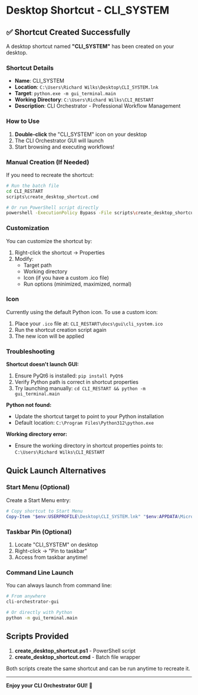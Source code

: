 # Desktop Shortcut - CLI_SYSTEM

## ✅ Shortcut Created Successfully

A desktop shortcut named **"CLI_SYSTEM"** has been created on your desktop.

### Shortcut Details

- **Name**: CLI_SYSTEM
- **Location**: `C:\Users\Richard Wilks\Desktop\CLI_SYSTEM.lnk`
- **Target**: `python.exe -m gui_terminal.main`
- **Working Directory**: `C:\Users\Richard Wilks\CLI_RESTART`
- **Description**: CLI Orchestrator - Professional Workflow Management

### How to Use

1. **Double-click** the "CLI_SYSTEM" icon on your desktop
2. The CLI Orchestrator GUI will launch
3. Start browsing and executing workflows!

### Manual Creation (If Needed)

If you need to recreate the shortcut:

```bash
# Run the batch file
cd CLI_RESTART
scripts\create_desktop_shortcut.cmd

# Or run PowerShell script directly
powershell -ExecutionPolicy Bypass -File scripts\create_desktop_shortcut.ps1
```

### Customization

You can customize the shortcut by:
1. Right-click the shortcut → Properties
2. Modify:
   - Target path
   - Working directory
   - Icon (if you have a custom .ico file)
   - Run options (minimized, maximized, normal)

### Icon

Currently using the default Python icon. To use a custom icon:

1. Place your `.ico` file at: `CLI_RESTART\docs\gui\cli_system.ico`
2. Run the shortcut creation script again
3. The new icon will be applied

### Troubleshooting

**Shortcut doesn't launch GUI:**
1. Ensure PyQt6 is installed: `pip install PyQt6`
2. Verify Python path is correct in shortcut properties
3. Try launching manually: `cd CLI_RESTART && python -m gui_terminal.main`

**Python not found:**
- Update the shortcut target to point to your Python installation
- Default location: `C:\Program Files\Python312\python.exe`

**Working directory error:**
- Ensure the working directory in shortcut properties points to: `C:\Users\Richard Wilks\CLI_RESTART`

## Quick Launch Alternatives

### Start Menu (Optional)

Create a Start Menu entry:
```powershell
# Copy shortcut to Start Menu
Copy-Item "$env:USERPROFILE\Desktop\CLI_SYSTEM.lnk" "$env:APPDATA\Microsoft\Windows\Start Menu\Programs\"
```

### Taskbar Pin (Optional)

1. Locate "CLI_SYSTEM" on desktop
2. Right-click → "Pin to taskbar"
3. Access from taskbar anytime!

### Command Line Launch

You can always launch from command line:
```bash
# From anywhere
cli-orchestrator-gui

# Or directly with Python
python -m gui_terminal.main
```

## Scripts Provided

1. **create_desktop_shortcut.ps1** - PowerShell script
2. **create_desktop_shortcut.cmd** - Batch file wrapper

Both scripts create the same shortcut and can be run anytime to recreate it.

---

**Enjoy your CLI Orchestrator GUI!** 🚀
